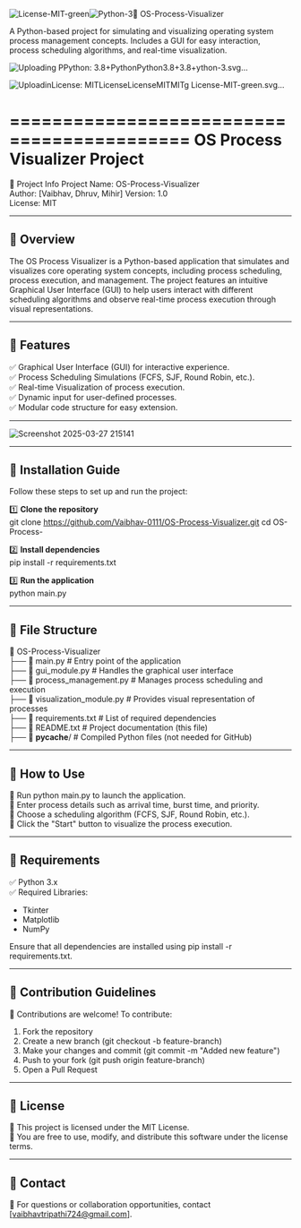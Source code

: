 ![License-MIT-green](https://github.com/user-attachments/assets/2e49169d-5413-4d0d-89b1-e37e5ff02bfc)![Python-3](https://github.com/user-attachments/assets/efd3e111-eb4d-4c40-a127-9c7cbf206072)🧠 OS-Process-Visualizer

A Python-based project for simulating and visualizing operating system process management concepts. Includes a GUI for easy interaction, process scheduling algorithms, and real-time visualization. 

![Uploading P<svg xmlns="http://www.w3.org/2000/svg" width="86" height="20" role="img" aria-label="Python: 3.8+"><title>Python: 3.8+</title><linearGradient id="s" x2="0" y2="100%"><stop offset="0" stop-color="#bbb" stop-opacity=".1"/><stop offset="1" stop-opacity=".1"/></linearGradient><clipPath id="r"><rect width="86" height="20" rx="3" fill="#fff"/></clipPath><g clip-path="url(#r)"><rect width="49" height="20" fill="#555"/><rect x="49" width="37" height="20" fill="#007ec6"/><rect width="86" height="20" fill="url(#s)"/></g><g fill="#fff" text-anchor="middle" font-family="Verdana,Geneva,DejaVu Sans,sans-serif" text-rendering="geometricPrecision" font-size="110"><text aria-hidden="true" x="255" y="150" fill="#010101" fill-opacity=".3" transform="scale(.1)" textLength="390">Python</text><text x="255" y="140" transform="scale(.1)" fill="#fff" textLength="390">Python</text><text aria-hidden="true" x="665" y="150" fill="#010101" fill-opacity=".3" transform="scale(.1)" textLength="270">3.8+</text><text x="665" y="140" transform="scale(.1)" fill="#fff" textLength="270">3.8+</text></g></svg>ython-3.svg…]()

![Uploadin<svg xmlns="http://www.w3.org/2000/svg" width="82" height="20" role="img" aria-label="License: MIT"><title>License: MIT</title><linearGradient id="s" x2="0" y2="100%"><stop offset="0" stop-color="#bbb" stop-opacity=".1"/><stop offset="1" stop-opacity=".1"/></linearGradient><clipPath id="r"><rect width="82" height="20" rx="3" fill="#fff"/></clipPath><g clip-path="url(#r)"><rect width="51" height="20" fill="#555"/><rect x="51" width="31" height="20" fill="#97ca00"/><rect width="82" height="20" fill="url(#s)"/></g><g fill="#fff" text-anchor="middle" font-family="Verdana,Geneva,DejaVu Sans,sans-serif" text-rendering="geometricPrecision" font-size="110"><text aria-hidden="true" x="265" y="150" fill="#010101" fill-opacity=".3" transform="scale(.1)" textLength="410">License</text><text x="265" y="140" transform="scale(.1)" fill="#fff" textLength="410">License</text><text aria-hidden="true" x="655" y="150" fill="#010101" fill-opacity=".3" transform="scale(.1)" textLength="210">MIT</text><text x="655" y="140" transform="scale(.1)" fill="#fff" textLength="210">MIT</text></g></svg>g License-MIT-green.svg…]()


===========================================
      OS Process Visualizer Project
===========================================

📘 Project Info
Project Name: OS-Process-Visualizer  
Author: [Vaibhav, Dhruv, Mihir]
Version: 1.0  
License: MIT  

------------------------------------------------------
📌 Overview
---------------------------------------------------
The OS Process Visualizer is a Python-based application that simulates and visualizes core operating system concepts, 
including process scheduling, process execution, and management. The project features an intuitive Graphical User Interface (GUI) 
to help users interact with different scheduling algorithms and observe real-time process execution through visual representations.

---------------------------------------------------
📌 Features
---------------------------------------------------
✅ Graphical User Interface (GUI) for interactive experience.  
✅ Process Scheduling Simulations (FCFS, SJF, Round Robin, etc.).  
✅ Real-time Visualization of process execution.  
✅ Dynamic input for user-defined processes.  
✅ Modular code structure for easy extension.  

--------------------------------------------------

![Screenshot 2025-03-27 215141](https://github.com/user-attachments/assets/7e94576f-a8e7-40c4-8e98-6f43bc119792)


---------------------------------------------------
📌 Installation Guide
---------------------------------------------------
Follow these steps to set up and run the project:

1️⃣ **Clone the repository**  
git clone https://github.com/Vaibhav-0111/OS-Process-Visualizer.git cd OS-Process-


2️⃣ **Install dependencies**  
pip install -r requirements.txt


3️⃣ **Run the application**  
python main.py


---------------------------------------------------
📌 File Structure
---------------------------------------------------
📂 OS-Process-Visualizer  
├── 📄 main.py                 # Entry point of the application  
├── 📄 gui_module.py           # Handles the graphical user interface  
├── 📄 process_management.py   # Manages process scheduling and execution  
├── 📄 visualization_module.py # Provides visual representation of processes  
├── 📄 requirements.txt        # List of required dependencies  
├── 📄 README.txt              # Project documentation (this file)  
├── 📂 __pycache__/            # Compiled Python files (not needed for GitHub)  

---------------------------------------------------
📌 How to Use
---------------------------------------------------
🔹 Run python main.py to launch the application.  
🔹 Enter process details such as arrival time, burst time, and priority.  
🔹 Choose a scheduling algorithm (FCFS, SJF, Round Robin, etc.).  
🔹 Click the "Start" button to visualize the process execution.  

---------------------------------------------------
📌 Requirements
---------------------------------------------------
✅ Python 3.x  
✅ Required Libraries:  
- Tkinter  
- Matplotlib  
- NumPy  

Ensure that all dependencies are installed using pip install -r requirements.txt.

---------------------------------------------------
📌 Contribution Guidelines
---------------------------------------------------
🚀 Contributions are welcome! To contribute:  
1. Fork the repository  
2. Create a new branch (git checkout -b feature-branch)  
3. Make your changes and commit (git commit -m "Added new feature")  
4. Push to your fork (git push origin feature-branch)  
5. Open a Pull Request  

---------------------------------------------------
📌 License
---------------------------------------------------
🔹 This project is licensed under the MIT License.  
🔹 You are free to use, modify, and distribute this software under the license terms.  

---------------------------------------------------
📌 Contact
---------------------------------------------------
📧 For questions or collaboration opportunities, contact [vaibhavtripathi724@gmail.com].
